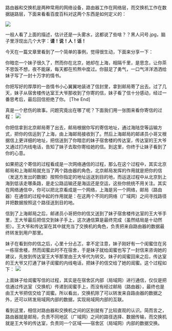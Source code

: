 路由器和交换机是两种常用的网络设备，路由器工作在网络层，而交换机工作在数据链路层，下面来看看百度百科对这两个东西是如何定义的：

![](http://upload-images.jianshu.io/upload_images/8819542-31d094394333a6ed.png?imageMogr2/auto-orient/strip%7CimageView2/2/w/1240)

一般人看了上面的描述，估计还是一头雾水，这都说了些啥？？黑人问号.jpg，脑子里浮现出几个大字：**请！说！人！话！**

今天在一篇文章里看到了一个简单的事例，觉得很生动，下面来分享一下：

你暗恋一个妹子很久了，然而你在北京，她却在上海，相隔千里，是思念，让你茶不思饭不想，夜不能寐，每天都在煎熬中度过。你鼓足了勇气，一口气洋洋洒洒给妹子写了一封十万字的情书。

你把写好的厚厚的一沓情书小心翼翼地装进了信封里，拿到邮局寄了出去。过了几天，妹子从宿舍楼传达室王大爷那收到了你寄的信，妹子看了信十分感动，经过一番思考后，最后回信拒绝了你。
[The End]

真是一个悲伤的故事。问题究竟出在哪了呢？下面我们用一张图来看你寄信的过程：
![](http://upload-images.jianshu.io/upload_images/8819542-eb642efe8b472463.png?imageMogr2/auto-orient/strip%7CimageView2/2/w/1240)

你把信拿到北京邮局寄了出去，邮局根据你写的寄信地址，通过海陆空等运输方式，把你的信运到了上海，由上海邮局接收到了。然后上海邮局的邮递员小哥又根据信上更详细的地址，把信送到了你暗恋的妹子宿舍楼的传达室，传达室的王大爷又通过打内线电话，告知了妹子去取你寄给她的信。到这里，你终于让妹子看到了你的心意。

如果把这个寄信的过程看成是一次网络通信的过程，那么在这个过程中，其实北京邮局和上海邮局就充当了两个路由器的角色，北京邮局发挥的作用就是把你的信（发送方发出的数据）按照你指定的地址运送到目的地，而运送过程中从北京到上海到低该走哪条路，是走公路运输还是海运还是空运，这些你统统不用关注。其实在网络通信中，你可以把北京看成是一个网络，上海是另一个网络，邮局（路由器）在通信的过程中起的作用就是：在这两个不同的网络（广域网）之间寻找路径并把数据按照这个路径送到目的地。

信到了上海邮局之后，邮递员小哥把你的信又送到了妹子宿舍楼传达室的王大爷手里，王大爷最后把信交到妹子手上，这次通信算是最终完成（虽然结局是十动然拒）。王大爷和传达室在其中就充当了交换机的角色，负责把来自路由器的数据最终转发到用户那里。

妹子在看到你的信之后，心里十分忐忑，拿不定注意，妹子刚好有一个闺蜜住在另一栋宿舍楼，然而闺蜜此时不在宿舍，于是妹子就给闺蜜也写了一封信来咨询她的建议，先放到传达室王大爷那里由王大爷代为转交。妹子的闺蜜回来之后，传达室的王大爷又打通了妹子闺蜜的内线电话，把妹子的信交给了她的闺蜜。这个过程如下：
![](http://upload-images.jianshu.io/upload_images/8819542-6632bbebcd3e04ba.png?imageMogr2/auto-orient/strip%7CimageView2/2/w/1240)

上面妹子给闺蜜写信的过程，其实是在宿舍区内部（局域网）进行通信，仅仅是把信通过传达室（交换机）传递到闺蜜手上，而没有经过邮局（路由器），最终也是由王大爷把信交给了闺蜜。所以看出，交换机除了可以转发来自路由器的数据之外，还可以转发局域网内部的数据，实现局域网内部的互联。

看到这里，相信对路由器和交换机之间的区别就有了比较直观的认识。简而言之，路由器就是邮局，负责不同地区（广域网）之间的路径选择、数据传输，而交换机就是王大爷的传达室，负责同一个区域——宿舍区（局域网）内部的数据交换。
